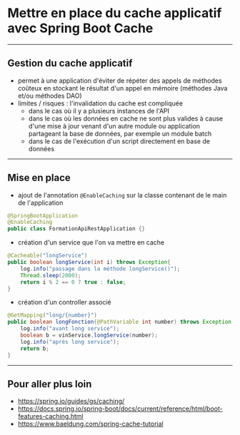 # Mettre en place du cache applicatif avec Spring Boot Cache

----

## Gestion du cache applicatif

- permet à une application d'éviter de répéter des appels de méthodes coûteux en stockant le résultat d'un appel en mémoire (méthodes Java et/ou méthodes DAO)
- limites / risques : l'invalidation du cache est compliquée
    - dans le cas où il y a plusieurs instances de l'API
    - dans le cas où les données en cache ne sont plus valides à cause d'une mise à jour venant d'un autre module ou application partageant la base de données, par exemple un module batch
    - dans le cas de l'exécution d'un script directement en base de données

----

## Mise en place

- ajout de l'annotation `@EnableCaching` sur la classe contenant de le main de l'application

```java
@SpringBootApplication
@EnableCaching
public class FormationApiRestApplication {}
```

- création d'un service que l'on va mettre en cache

```java
@Cacheable("longService")
public boolean longService(int i) throws Exception{
    log.info("passage dans la méthode longService()");
    Thread.sleep(2000);
    return i % 2 == 0 ? true : false;
}
```

- création d'un controller associé

```java
@GetMapping("long/{number}")
public boolean longFonction(@PathVariable int number) throws Exception {
    log.info("avant long service");
    boolean b = vinService.longService(number);
    log.info("après long service");
    return b;
}
```

----

## Pour aller plus loin

- https://spring.io/guides/gs/caching/
- https://docs.spring.io/spring-boot/docs/current/reference/html/boot-features-caching.html
- https://www.baeldung.com/spring-cache-tutorial
